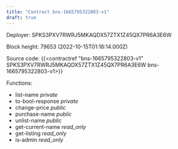 ```yaml
---
title: "Contract bns-1665795322803-v1"
draft: true
---
```

Deployer: SPKS3PXV7RWRJ5MKAQDX57ZTX1Z45QX7PR6A3E6W


 



Block height: 79653 (2022-10-15T01:16:14.000Z)

Source code: {{<contractref "bns-1665795322803-v1" SPKS3PXV7RWRJ5MKAQDX57ZTX1Z45QX7PR6A3E6W bns-1665795322803-v1>}}

Functions:

* list-name _private_
* to-bool-response _private_
* change-price _public_
* purchase-name _public_
* unlist-name _public_
* get-current-name _read_only_
* get-listing _read_only_
* is-admin _read_only_
